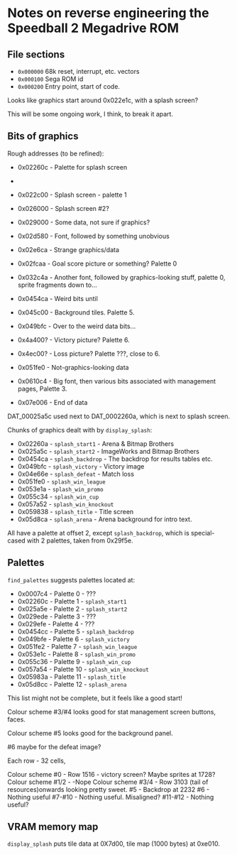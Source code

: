 # Notes on reverse engineering the Speedball 2 Megadrive ROM

## File sections

 * `0x000000` 68k reset, interrupt, etc. vectors
 * `0x000100` Sega ROM id
 * `0x000200` Entry point, start of code.

Looks like graphics start around 0x022e1c, with a splash screen?

This will be some ongoing work, I think, to break it apart.

## Bits of graphics

Rough addresses (to be refined):

 * 0x02260c - Palette for splash screen
 * 

 * 0x022c00 - Splash screen - palette 1
 * 0x026000 - Splash screen #2?
 * 0x029000 - Some data, not sure if graphics?
 * 0x02d580 - Font, followed by something unobvious
 * 0x02e6ca - Strange graphics/data
 * 0x02fcaa - Goal score picture or something? Palette 0
 * 0x032c4a - Another font, followed by graphics-looking stuff,
              palette 0, sprite fragments down to...
 * 0x0454ca - Weird  bits until
 * 0x045c00 - Background tiles. Palette 5.
 * 0x049bfc - Over to the weird data bits...
 * 0x4a400? - Victory picture? Palette 6.
 * 0x4ec00? - Loss picture? Palette ???, close to 6.
 * 0x051fe0 - Not-graphics-looking data
 * 0x0610c4 - Big font, then various bits associated with management
              pages, Palette 3.
 * 0x07e006 - End of data

DAT_00025a5c used next to DAT_0002260a, which is next to splash screen.

Chunks of graphics dealt with by `display_splash`:

 * 0x02260a - `splash_start1` - Arena & Bitmap Brothers
 * 0x025a5c - `splash_start2` - ImageWorks and Bitmap Brothers
 * 0x0454ca - `splash_backdrop` - The backdrop for results tables etc.
 * 0x049bfc - `splash_victory` - Victory image
 * 0x04e66e - `splash_defeat` - Match loss
 * 0x051fe0 - `splash_win_league`
 * 0x053e1a - `splash_win_promo`
 * 0x055c34 - `splash_win_cup`
 * 0x057a52 - `splash_win_knockout`
 * 0x059838 - `splash_title` - Title screen
 * 0x05d8ca - `splash_arena` - Arena background for intro text.

All have a palette at offset 2, except `splash_backdrop`, which is
special-cased with 2 palettes, taken from 0x29f5e.

## Palettes

`find_palettes` suggests palettes located at:

 * 0x0007c4 - Palette 0 - ???
 * 0x02260c - Palette 1 - `splash_start1`
 * 0x025a5e - Palette 2 - `splash_start2`
 * 0x029ede - Palette 3 - ???
 * 0x029efe - Palette 4 - ???
 * 0x0454cc - Palette 5 - `splash_backdrop`
 * 0x049bfe - Palette 6 - `splash_victory`
 * 0x051fe2 - Palette 7 - `splash_win_league`
 * 0x053e1c - Palette 8 - `splash_win_promo`
 * 0x055c36 - Palette 9 - `splash_win_cup`
 * 0x057a54 - Palette 10 - `splash_win_knockout`
 * 0x05983a - Palette 11 - `splash_title`
 * 0x05d8cc - Palette 12 -  `splash_arena`

This list might not be complete, but it feels like a good start!

Colour scheme #3/#4 looks good for stat management screen buttons, faces.

Colour scheme #5 looks good for the background panel.

#6 maybe for the defeat image?

Each row - 32 cells,

Colour scheme #0 - Row 1516 - victory screen? Maybe sprites at 1728?
Colour scheme #1/2 - -Nope
Colour scheme #3/4 - Row 3103 (tail of resources)onwards looking pretty sweet.
#5 - Backdrop at 2232
#6 - Nothing useful
#7-#10 - Nothing useful. Misaligned?
#11-#12 - Nothing useful?

## VRAM memory map

`display_splash` puts tile data at 0X7d00, tile map (1000 bytes) at
0xe010.
